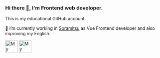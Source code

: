 ### Hi there 👋, I'm Frontend web developer.

This is my educational GitHub account.

🚀 I’m currently working in <a href='https://soramitsu.co.jp'>Soramitsu</a> as Vue Frontend developer and also improving my English. 


[<img src='https://cdn.jsdelivr.net/npm/simple-icons@3.0.1/icons/linkedin.svg' title="My Linkedin" alt='My Linkedin' height='40'>](https://www.linkedin.com/in/web-vlad-popov/)  [<img src='https://cdn.jsdelivr.net/npm/simple-icons@3.0.1/icons/github.svg' title="My working GitHub" alt='My working GitHub' height='40'>](https://github.com/VladislavPopovSR)

